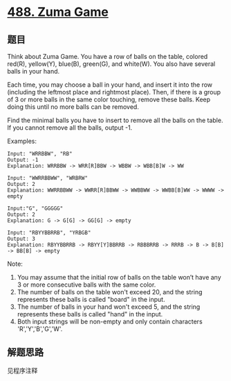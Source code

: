 # [488. Zuma Game](https://leetcode-cn.com/problems/zuma-game/)

## 题目

Think about Zuma Game. You have a row of balls on the table, colored red(R), yellow(Y), blue(B), green(G), and white(W). You also have several balls in your hand.

Each time, you may choose a ball in your hand, and insert it into the row (including the leftmost place and rightmost place). Then, if there is a group of 3 or more balls in the same color touching, remove these balls. Keep doing this until no more balls can be removed.

Find the minimal balls you have to insert to remove all the balls on the table. If you cannot remove all the balls, output -1.

Examples:

```text
Input: "WRRBBW", "RB"
Output: -1
Explanation: WRRBBW -> WRR[R]BBW -> WBBW -> WBB[B]W -> WW

Input: "WWRRBBWW", "WRBRW"
Output: 2
Explanation: WWRRBBWW -> WWRR[R]BBWW -> WWBBWW -> WWBB[B]WW -> WWWW -> empty

Input:"G", "GGGGG"
Output: 2
Explanation: G -> G[G] -> GG[G] -> empty

Input: "RBYYBBRRB", "YRBGB"
Output: 3
Explanation: RBYYBBRRB -> RBYY[Y]BBRRB -> RBBBRRB -> RRRB -> B -> B[B] -> BB[B] -> empty
```

Note:

1. You may assume that the initial row of balls on the table won’t have any 3 or more consecutive balls with the same color.
1. The number of balls on the table won't exceed 20, and the string represents these balls is called "board" in the input.
1. The number of balls in your hand won't exceed 5, and the string represents these balls is called "hand" in the input.
1. Both input strings will be non-empty and only contain characters 'R','Y','B','G','W'.

## 解题思路

见程序注释
